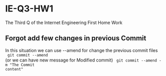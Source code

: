 # IE-Q3-HW1
The Third Q of the Internet Engineering First Home Work




## Forgot add few changes in previous Commit
In this situation we can use --amend for change the previous commit files
<br>
<code>
  git commit --amend
</code>
<br>
 (or we can have new message for Modified commit)
<code>
git commit --amend -m "The Commit content"
</code>

